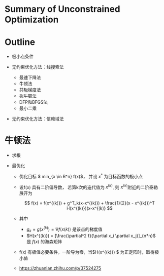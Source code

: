 # Summary of Unconstrained Optimization



# Outline

+ 极小点条件

+ 无约束优化方法：线搜索法
  + 最速下降法
  + 牛顿法
  + 共轭梯度法
  + 拟牛顿法
  + DFP和BFGS法
  + 最小二乘
+ 无约束优化方法：信赖域法



# 牛顿法

+ 求根

+ 最优化

  + 优化目标 $ min_{x \in R^n}  f(x)$， 并设 $x^*$ 为目标函数的极小点

  + 设f(x) 具有二阶偏导数， 若第k次的迭代值为 $x^{(k)}$, 则 $x^{(k)}$附近的二阶泰勒展开为

    $$ f(x) = f(x^{(k)}) + g^T_k(x-x^{(k)}) + \frac{1}{2}(x - x^{(k)})^T H(x^{(k)})(x-x^{(k)} $$

  + 其中

    + $g_k = g(x^{(k)}) = \nabla f(x(k))$ 是该点的梯度值
    + $H(x^{(k)}) = [\frac{\partial^2 f}{\partial x_i \partial x_j}]_{n*n}$  是 $f(x)$ 的海森矩阵 

  + f(x) 有极值必要条件，一阶导为零，当$H(x^{(k)}) $ 为正定阵时，取得极小值
  + https://zhuanlan.zhihu.com/p/37524275